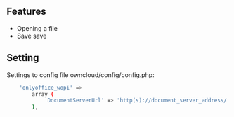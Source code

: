 ## Features
- Opening a file
- Save save

## Setting
Settings to сonfig file owncloud/config/config.php:
```bash
    'onlyoffice_wopi' =>
        array (
            'DocumentServerUrl' => 'http(s)://document_server_address/'
        ),
```
